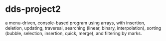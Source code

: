 # dds-project2
a menu-driven, console-based program using arrays, with insertion, deletion, updating, traversal, searching (linear, binary, interpolation), sorting (bubble, selection, insertion, quick, merge), and filtering by marks.
